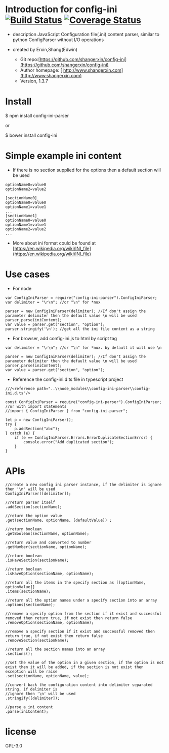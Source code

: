 # Introduction for config-ini [![Build Status](https://travis-ci.com/shangerxin/config-ini.svg?branch=master)](https://travis-ci.com/shangerxin/config-ini) [![Coverage Status](https://coveralls.io/repos/github/shangerxin/config-ini/badge.svg?branch=master)](https://coveralls.io/github/shangerxin/config-ini?branch=master) 

-   description
    JavaScript Configuration file(.ini) content parser, similar to python ConfigParser without I/O operations

-   created by Erxin,Shang(Edwin)
    -   Git repo:[https://github.com/shangerxin/config-ini](https://github.com/shangerxin/config-ini)
    -   Author homepage: [ http://www.shangerxin.com](http://www.shangerxin.com)
    -   Version, 1.3.7

# Install

\$ npm install config-ini-parser

or

\$ bower install config-ini

# Simple example ini content

-   If there is no section supplied for the options then a default section will be used

```
optionName0=value0
optionName2=value2

[sectionName0]
optionName0=value0
optionName1=value1
...
[sectionName1]
optionName0=value0
optionName1=value1
optionName2=value2
...
```

-   More about ini format could be found at [https://en.wikipedia.org/wiki/INI_file](https://en.wikipedia.org/wiki/INI_file)

# Use cases

-   For node

```
var ConfigIniParser = require("config-ini-parser").ConfigIniParser;
var delimiter = "\r\n"; //or "\n" for *nux

parser = new ConfigIniParser(delimiter); //If don't assign the parameter delimiter then the default value \n will be used
parser.parse(iniContent);
var value = parser.get("section", "option");
parser.stringify('\n'); //get all the ini file content as a string
```

-   For browser, add config-ini.js to html by script tag

```
var delimiter = "\r\n"; //or "\n" for *nux. by default it will use \n

parser = new ConfigIniParser(delimiter); //If don't assign the parameter delimiter then the default value \n will be used
parser.parse(iniContent);
var value = parser.get("section", "option");
```

-   Reference the config-ini.d.ts file in typescript project

```
///<reference path="..\\node_modules\\config-ini-parser\\config-ini.d.ts"/>

const ConfigIniParser = require("config-ini-parser").ConfigIniParser;
//or with import statements
//import { ConfigIniParser } from "config-ini-parser";

let p = new ConfigIniParser();
try {
    p.addSection("abc");
} catch (e) {
    if (e == ConfigIniParser.Errors.ErrorDuplicateSectionError) {
        console.error("Add duplicated section");
    }
}
```

# APIs

```
//create a new config ini parser instance, if the delimiter is ignore then '\n' will be used
ConfigIniParser([delimiter]);

//return parser itself
.addSection(sectionName);

//return the option value
.get(sectionName, optionName, [defaultValue]) ;

//return boolean
.getBoolean(sectionName, optionName);

//return value and converted to number
.getNumber(sectionName, optionName);

//return boolean
.isHaveSection(sectionName);

//return boolean
.isHaveOption(sectionName, optionName);

//return all the items in the specify section as [[optionName, optionValue]]
.items(sectionName);

//return all the option names under a specify section into an array
.options(sectionName);

//remove a specify option from the section if it exist and successful removed then return true, if not exist then return false
.removeOption(sectionName, optionName);

//remove a specify section if it exist and successful removed then return true, if not exist then return false
.removeSection(sectionName);

//return all the section names into an array
.sections();

//set the value of the option in a given section, if the option is not exist then it will be added, if the section is not exist then exception will be raise
.set(sectionName, optionName, value);

//convert back the configuration content into delimiter separated string, if delimiter is
//ignore then '\n' will be used
.stringify([delimiter]);

//parse a ini content
.parse(iniContent);
```

# license

GPL-3.0

